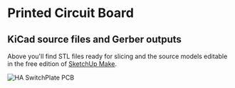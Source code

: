 # Printed Circuit Board

## KiCad source files and Gerber outputs
Above you'll find STL files ready for slicing and the source models editable in the free edition of [SketchUp Make](https://www.sketchup.com/download).  

![HA SwitchPlate PCB](https://github.com/aderusha/HASwitchPlate/blob/master/Documentation/Images/HASP_PCB_Front_and_Back.png?raw=true)
